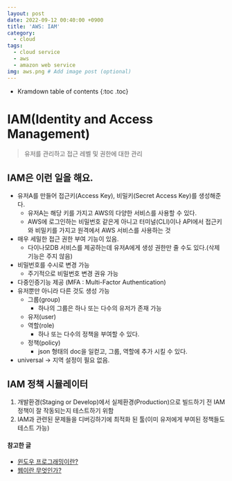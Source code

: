 ```yaml
---
layout: post
date: 2022-09-12 00:40:00 +0900
title: 'AWS: IAM'
category:
  - cloud
tags:
  - cloud service
  - aws
  - amazon web service
img: aws.png # Add image post (optional)  
---
```


* Kramdown table of contents
{:toc .toc}

# IAM(Identity and Access Management)
> 유저를 관리하고 접근 레벨 및 권한에 대한 관리

## IAM은 이런 일을 해요.
+ 유저A를 만들어 접근키(Access Key), 비밀키(Secret Access Key)를 생성해준다.
  - 유저A는 해당 키를 가지고 AWS의 다양한 서비스를 사용할 수 있다.
  - AWS에 로그인하는 비밀번호 같은게 아니고 터미널(CLI)이나 API에서 접근키와 비밀키를 가지고 원격에서 AWS 서비스를 사용하는 것
+ 매우 세밀한 접근 권한 부여 기능이 있음.
  - 다이나모DB 서비스를 제공하는데 유저A에게 생성 권한만 줄 수도 있다.(삭제 기능은 주지 않음)
+ 비밀번호를 수시로 변경 가능
  - 주기적으로 비밀번호 변경 권유 가능
+ 다중인증기능 제공 (MFA : Multi-Factor Authentication)
+ 유저뿐만 아니라 다른 것도 생성 가능
  - 그룹(group)
    - 하나의 그룹은 하나 또는 다수의 유저가 존재 가능
  - 유저(user)
  - 역할(role)
    - 하나 또는 다수의 정책을 부여할 수 있다.
  - 정책(policy)
    - json 형태의 doc을 일컫고, 그룹, 역할에 추가 시킬 수 있다.
+ universal -> 지역 설정이 필요 없음.

## IAM 정책 시뮬레이터
1. 개발환경(Staging or Develop)에서 실제환경(Production)으로 빌드하기 전 IAM 정책이 잘 작동되는지 테스트하기 위함
2. IAM과 관련된 문제들을 디버깅하기에 최적화 된 툴(이미 유저에게 부여된 정책들도 테스트 가능)


#### 참고한 글
- [윈도우 프로그래밍이란?](https://gdnn.tistory.com/113)
- [웹이란 무엇인가?](https://velog.io/@ybnr_92/Web-%EC%9D%B4%EB%9E%80)
          
          